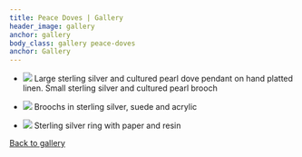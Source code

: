 ```yaml
---
title: Peace Doves | Gallery
header_image: gallery
anchor: gallery
body_class: gallery peace-doves
anchor: Gallery
---
```


*   ![](/images/gallery/g3.1.jpg)
    Large sterling silver and cultured pearl dove pendant on hand platted
    linen. Small sterling silver and cultured pearl brooch

*   ![](/images/gallery/g3.2.jpg)
    Broochs in sterling silver, suede and acrylic 

*   ![](/images/gallery/g3.3.jpg)
    Sterling silver ring with paper and resin

[Back to gallery](/gallery/)
